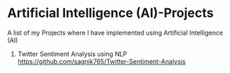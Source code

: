 # Artificial Intelligence (AI)-Projects
A list of my Projects where I have implemented using Artificial Intelligence (AI)

1. Twitter Sentiment Analysis using NLP    https://github.com/sagnik765/Twitter-Sentiment-Analysis
